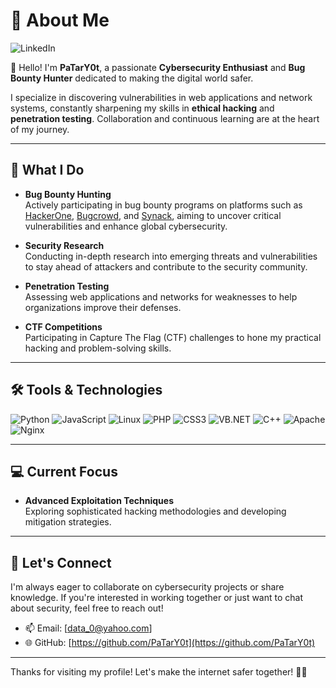 # 💫 About Me

  
![LinkedIn](https://img.shields.io/badge/LinkedIn-PaTarY0t-blue?logo=linkedin)  

👋 Hello! I'm **PaTarY0t**, a passionate **Cybersecurity Enthusiast** and **Bug Bounty Hunter** dedicated to making the digital world safer.

I specialize in discovering vulnerabilities in web applications and network systems, constantly sharpening my skills in **ethical hacking** and **penetration testing**. Collaboration and continuous learning are at the heart of my journey.

---

## 🔐 What I Do

- **Bug Bounty Hunting**  
  Actively participating in bug bounty programs on platforms such as [HackerOne](https://www.hackerone.com/), [Bugcrowd](https://www.bugcrowd.com/), and [Synack](https://www.synack.com/), aiming to uncover critical vulnerabilities and enhance global cybersecurity.

- **Security Research**  
  Conducting in-depth research into emerging threats and vulnerabilities to stay ahead of attackers and contribute to the security community.

- **Penetration Testing**  
  Assessing web applications and networks for weaknesses to help organizations improve their defenses.


- **CTF Competitions**  
  Participating in Capture The Flag (CTF) challenges to hone my practical hacking and problem-solving skills.


---



## 🛠️ Tools & Technologies

![Python](https://img.shields.io/badge/-Python-3776AB?style=flat&logo=python&logoColor=white) 
![JavaScript](https://img.shields.io/badge/-JavaScript-F7DF1E?style=flat&logo=javascript&logoColor=black) 
![Linux](https://img.shields.io/badge/-Linux-FCC624?style=flat&logo=linux&logoColor=black)
![PHP](https://img.shields.io/badge/-PHP-777BB4?style=flat&logo=php&logoColor=white)
![CSS3](https://img.shields.io/badge/-CSS3-1572B6?style=flat&logo=css3&logoColor=white)
![VB.NET](https://img.shields.io/badge/-VB.NET-68217A?style=flat&logo=visual-basic&logoColor=white)
![C++](https://img.shields.io/badge/-C++-00599C?style=flat&logo=c%2B%2B&logoColor=white)
![Apache](https://img.shields.io/badge/-Apache-CA1F1F?style=flat&logo=apache&logoColor=white)
![Nginx](https://img.shields.io/badge/-Nginx-009639?style=flat&logo=nginx&logoColor=white)

---

## 💻 Current Focus

- **Advanced Exploitation Techniques**  
  Exploring sophisticated hacking methodologies and developing mitigation strategies.

---

## 🌱 Let's Connect

I'm always eager to collaborate on cybersecurity projects or share knowledge. If you're interested in working together or just want to chat about security, feel free to reach out!

- 📫 Email: [data_0@yahoo.com]  
- 🌐 GitHub: [https://github.com/PaTarY0t](https://github.com/PaTarY0t)  


---

Thanks for visiting my profile! Let's make the internet safer together! 🕵️‍♂️
